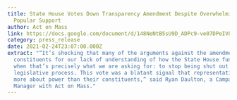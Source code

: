 ```yaml
---
title: State House Votes Down Transparency Amendment Despite Overwhelming
  Popular Support
author: Act on Mass
link: https://docs.google.com/document/d/148NeNtB5sU9D_ADPc9-ve07DPeIV8xONB0L0CxPdgIc/edit
category: press_release
date: 2021-02-24T23:07:00.000Z
extract: "“It’s shocking that many of the arguments against the amendment blamed
  constituents for our lack of understanding of how the State House functions
  when that’s precisely what we are asking for: to stop being shut out of the
  legislative process. This vote was a blatant signal that representatives care
  more about power than their constituents,” said Ryan Daulton, a Campaign
  Manager with Act on Mass."
---
```

